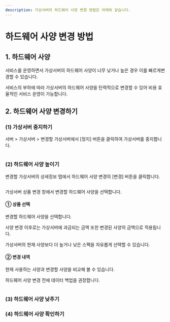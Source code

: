 ```yaml
---
description: 가상서버의 하드웨어 사양 변경 방법은 아래와 같습니다.
---
```


# 하드웨어 사양 변경 방법

## 1. 하드웨어 사양

서비스를 운영하면서 가상서버의 하드웨어 사양이 너무 낮거나 높은 경우 이를 빠르게변경할 수 있습니다.

서비스의 부하에 따라 가상서버의 하드웨어 사양을 탄력적으로 변경할 수 있어 비용 효율적인 서비스 운영이 가능합니다.





## 2. 하드웨어 사양 변경하기

### (1) 가상서버 중지하기

서버 > 가상서버 > 변경할 가상서버에서 \[정지] 버튼을 클릭하여 가상서버를 중지합니다.

<figure><img src="https://filesystem.cafe24.com/hosting/cloud_service/2021/04/15/a932871611bc2f5d17f7aba1815e3129_1618454696.png" alt=""><figcaption></figcaption></figure>



### (2) 하드웨어 사양 높이기

변경할 가상서버의 상세정보 탭에서 하드웨어 사양 변경의 \[변경] 버튼을 클릭합니다.

<figure><img src="https://filesystem.cafe24.com/hosting/cloud_service/2021/04/16/5c160c6bab06551c5b533335ef2a6210_1618547676.png" alt=""><figcaption></figcaption></figure>

가상서버 상품 변경 창에서 변경할 하드웨어 사양을 선택합니다.

#### ① 상품 선택

변경할 하드웨어 사양을 선택합니다.

사양 변경 이후로는 가상서버에 과금되는 금액 또한 변경된 사양의 금액으로 적용됩니다.

가상서버의 현재 사양보다 더 높거나 낮은 스펙을 자유롭게 선택할 수 있습니다.

#### ② 변경 내역

현재 사용하는 사양과 변경할 사양을 비교해 볼 수 있습니다.

하드웨어 사양 변경 전에 데이터 백업을 권장합니다.

<figure><img src="https://filesystem.cafe24.com/hosting/cloud_service/2021/04/15/5228a8a8aa6f4537f769963740d2d439_1618453567.png" alt=""><figcaption></figcaption></figure>





### (3) 하드웨어 사양 낮추기

### (4) 하드웨어 사양 확인하기

